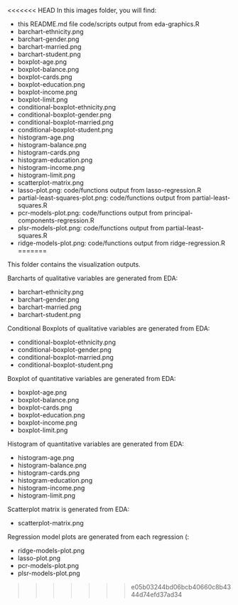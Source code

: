 <<<<<<< HEAD
In this images folder, you will find:
* this README.md file
code/scripts output from eda-graphics.R
* barchart-ethnicity.png
* barchart-gender.png
* barchart-married.png
* barchart-student.png
* boxplot-age.png
* boxplot-balance.png
* boxplot-cards.png
* boxplot-education.png
* boxplot-income.png
* boxplot-limit.png
* conditional-boxplot-ethnicity.png
* conditional-boxplot-gender.png
* conditional-boxplot-married.png
* conditional-boxplot-student.png
* histogram-age.png
* histogram-balance.png
* histogram-cards.png
* histogram-education.png
* histogram-income.png
* histogram-limit.png
* scatterplot-matrix.png
* lasso-plot.png: code/functions output from lasso-regression.R
* partial-least-squares-plot.png: code/functions output from partial-least-squares.R
* pcr-models-plot.png: code/functions output from principal-components-regression.R
* plsr-models-plot.png: code/functions output from partial-least-squares.R
* ridge-models-plot.png: code/functions output from ridge-regression.R
=======
  
This folder contains the visualization outputs.

  
Barcharts of qualitative variables are generated from EDA:  
- barchart-ethnicity.png  
- barchart-gender.png  
- barchart-married.png  
- barchart-student.png   
  
  
Conditional Boxplots of qualitative variables are generated from EDA:  
- conditional-boxplot-ethnicity.png  
- conditional-boxplot-gender.png  
- conditional-boxplot-married.png  
- conditional-boxplot-student.png  


  
Boxplot of quantitative variables are generated from EDA:  
- boxplot-age.png  
- boxplot-balance.png  
- boxplot-cards.png  
- boxplot-education.png  
- boxplot-income.png  
- boxplot-limit.png  



  
Histogram of quantitative variables are generated from EDA:  
- histogram-age.png  
- histogram-balance.png  
- histogram-cards.png  
- histogram-education.png  
- histogram-income.png  
- histogram-limit.png  


  
Scatterplot matrix is generated from EDA:  
- scatterplot-matrix.png


  
Regression model plots are generated from each regression (:
- ridge-models-plot.png  
- lasso-plot.png  
- pcr-models-plot.png  
- plsr-models-plot.png

>>>>>>> e05b03244bd06bcb40660c8b4344d74efd37ad34
